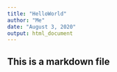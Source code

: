 ```yaml
---
title: "HelloWorld"
author: "Me"
date: "August 3, 2020"
output: html_document
---
```


## This is a markdown file